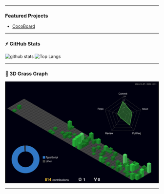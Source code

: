 <!-- README.md -->
---

### Featured Projects

-  [CocoBoard](https://cocoboard.jp)

---

### ⚡ GitHub Stats
<p align="left"> 
  <img alt="github stats" src="https://github-readme-stats.vercel.app/api?username=kyatomaru&count_private=true&show_icons=true&show=reviews,discussions_started,discussions_answered,prs_merged,prs_merged_percentage&theme=monokai" />
  <img alt="Top Langs" height="320px" src="https://github-readme-stats.vercel.app/api/top-langs/?username=kyatomaru&count_private=true&show_icons=true&theme=monokai" />
</p>

---

### 🌋 3D Grass Graph

![3D GitHub Profile Graph](./profile-3d-contrib/profile-night-green.svg)

---

